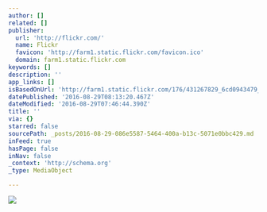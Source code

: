 ```yaml
---
author: []
related: []
publisher:
  url: 'http://flickr.com/'
  name: Flickr
  favicon: 'http://farm1.static.flickr.com/favicon.ico'
  domain: farm1.static.flickr.com
keywords: []
description: ''
app_links: []
isBasedOnUrl: 'http://farm1.static.flickr.com/176/431267829_6cd0943479_o.jpg'
datePublished: '2016-08-29T08:13:20.467Z'
dateModified: '2016-08-29T07:46:44.390Z'
title: ''
via: {}
starred: false
sourcePath: _posts/2016-08-29-086e5587-5464-400a-b13c-5071e0bbc429.md
inFeed: true
hasPage: false
inNav: false
_context: 'http://schema.org'
_type: MediaObject

---
```

<article style=""><img src="http://farm1.static.flickr.com/176/431267829_6cd0943479_o.jpg" /></article>